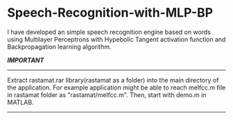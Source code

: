 # Speech-Recognition-with-MLP-BP
I have developed an simple speech recognition engine based on words using Multilayer Perceptrons with Hypebolic Tangent activation function and Backpropagation learning algorithm.

***IMPORTANT***


***
Extract rastamat.rar library(rastamat as a folder) into the main directory of the application.
For example application might be able to reach melfcc.m file in rastamat folder as "rastamat/melfcc.m".
Then, start with demo.m in MATLAB.
***
